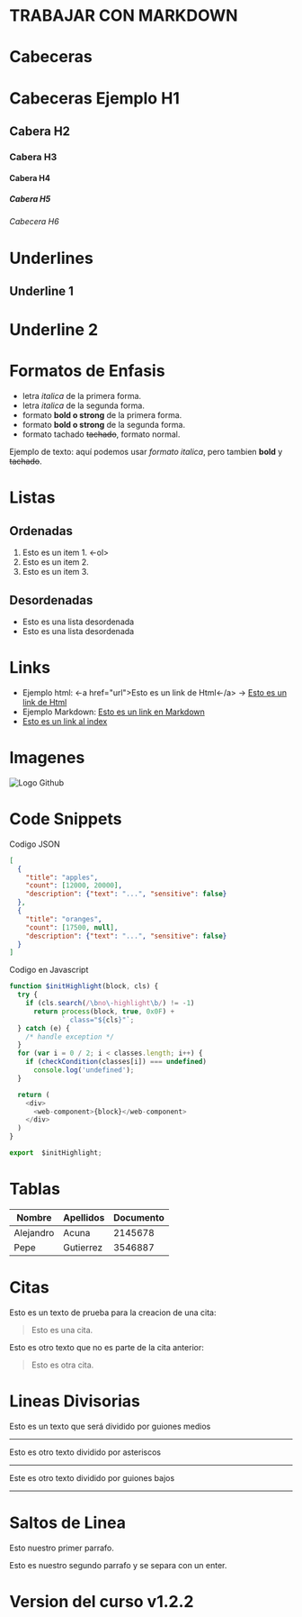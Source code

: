TRABAJAR CON MARKDOWN
=
# Cabeceras

# Cabeceras Ejemplo H1

## Cabera H2

### Cabera H3

#### Cabera H4

##### Cabera H5

###### Cabecera H6

# Underlines
Underline 1
---
Underline 2
=

# Formatos de Enfasis
- letra *italica* de la primera forma.
- letra _italica_ de la segunda forma.
- formato **bold o strong** de la primera forma.
- formato __bold o strong__ de la segunda forma.
- formato tachado ~~tachado~~, formato normal.

Ejemplo de texto: aquí podemos usar *formato italica*, pero tambien **bold** y ~~tachado~~.

# Listas

Ordenadas
---
1. Esto es un item 1. <-ol>
2. Esto es un item 2.   
3. Esto es un item 3.

Desordenadas
---
- Esto es una lista desordenada
- Esto es una lista desordenada

# Links
- Ejemplo html: <-a href="url">Esto es un link de Html<-/a> -> <a href="http://www.google.es">Esto es un link de Html</a>
- Ejemplo Markdown: [Esto es un link en Markdown](http://www.google.es)
- [Esto es un link al index](index.html)

# Imagenes
![Logo Github](https://github.githubassets.com/images/modules/logos_page/GitHub-Mark.png)

# Code Snippets
Codigo JSON
```JSON
[
  {
    "title": "apples",
    "count": [12000, 20000],
    "description": {"text": "...", "sensitive": false}
  },
  {
    "title": "oranges",
    "count": [17500, null],
    "description": {"text": "...", "sensitive": false}
  }
]
```

Codigo en Javascript
```JAVASCRIPT
function $initHighlight(block, cls) {
  try {
    if (cls.search(/\bno\-highlight\b/) != -1)
      return process(block, true, 0x0F) +
             ` class="${cls}"`;
  } catch (e) {
    /* handle exception */
  }
  for (var i = 0 / 2; i < classes.length; i++) {
    if (checkCondition(classes[i]) === undefined)
      console.log('undefined');
  }

  return (
    <div>
      <web-component>{block}</web-component>
    </div>
  )
}

export  $initHighlight;
```
# Tablas
| Nombre | Apellidos | Documento |
| ------ | --------- | --------- |
| Alejandro | Acuna | 2145678 |
| Pepe | Gutierrez | 3546887 |

# Citas
Esto es un texto de prueba para la creacion de una cita: 
> Esto es una cita.

Esto es otro texto que no es parte de la cita anterior:
> Esto es otra cita.

# Lineas Divisorias
Esto es un texto que será dividido por guiones medios

---

Esto es otro texto dividido por asteriscos

***

Este es otro texto dividido por guiones bajos

___

# Saltos de Linea
Esto nuestro primer parrafo.

Esto es nuestro segundo parrafo y se separa con un enter.



# Version del curso v1.2.2